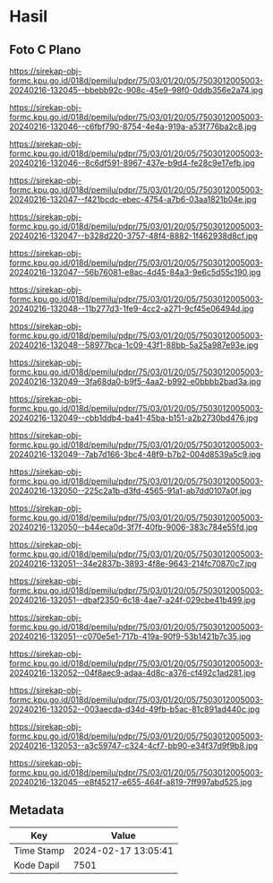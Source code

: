 # Hasil

## Foto C Plano

https://sirekap-obj-formc.kpu.go.id/018d/pemilu/pdpr/75/03/01/20/05/7503012005003-20240216-132045--bbebb92c-908c-45e9-98f0-0ddb356e2a74.jpg

https://sirekap-obj-formc.kpu.go.id/018d/pemilu/pdpr/75/03/01/20/05/7503012005003-20240216-132046--c6fbf790-8754-4e4a-919a-a53f776ba2c8.jpg

https://sirekap-obj-formc.kpu.go.id/018d/pemilu/pdpr/75/03/01/20/05/7503012005003-20240216-132046--8c6df591-8967-437e-b9d4-fe28c9e17efb.jpg

https://sirekap-obj-formc.kpu.go.id/018d/pemilu/pdpr/75/03/01/20/05/7503012005003-20240216-132047--f421bcdc-ebec-4754-a7b6-03aa1821b04e.jpg

https://sirekap-obj-formc.kpu.go.id/018d/pemilu/pdpr/75/03/01/20/05/7503012005003-20240216-132047--b328d220-3757-48f4-8882-1f462938d8cf.jpg

https://sirekap-obj-formc.kpu.go.id/018d/pemilu/pdpr/75/03/01/20/05/7503012005003-20240216-132047--56b76081-e8ac-4d45-84a3-9e6c5d55c190.jpg

https://sirekap-obj-formc.kpu.go.id/018d/pemilu/pdpr/75/03/01/20/05/7503012005003-20240216-132048--11b277d3-1fe9-4cc2-a271-9cf45e06494d.jpg

https://sirekap-obj-formc.kpu.go.id/018d/pemilu/pdpr/75/03/01/20/05/7503012005003-20240216-132048--58977bca-1c09-43f1-88bb-5a25a987e93e.jpg

https://sirekap-obj-formc.kpu.go.id/018d/pemilu/pdpr/75/03/01/20/05/7503012005003-20240216-132049--3fa68da0-b9f5-4aa2-b992-e0bbbb2bad3a.jpg

https://sirekap-obj-formc.kpu.go.id/018d/pemilu/pdpr/75/03/01/20/05/7503012005003-20240216-132049--cbb1ddb4-ba41-45ba-b151-a2b2730bd476.jpg

https://sirekap-obj-formc.kpu.go.id/018d/pemilu/pdpr/75/03/01/20/05/7503012005003-20240216-132049--7ab7d166-3bc4-48f9-b7b2-004d8539a5c9.jpg

https://sirekap-obj-formc.kpu.go.id/018d/pemilu/pdpr/75/03/01/20/05/7503012005003-20240216-132050--225c2a1b-d3fd-4565-91a1-ab7dd0107a0f.jpg

https://sirekap-obj-formc.kpu.go.id/018d/pemilu/pdpr/75/03/01/20/05/7503012005003-20240216-132050--b44eca0d-3f7f-40fb-9006-383c784e55fd.jpg

https://sirekap-obj-formc.kpu.go.id/018d/pemilu/pdpr/75/03/01/20/05/7503012005003-20240216-132051--34e2837b-3893-4f8e-9643-214fc70870c7.jpg

https://sirekap-obj-formc.kpu.go.id/018d/pemilu/pdpr/75/03/01/20/05/7503012005003-20240216-132051--dbaf2350-6c18-4ae7-a24f-029cbe41b499.jpg

https://sirekap-obj-formc.kpu.go.id/018d/pemilu/pdpr/75/03/01/20/05/7503012005003-20240216-132051--c070e5e1-717b-419a-90f9-53b1421b7c35.jpg

https://sirekap-obj-formc.kpu.go.id/018d/pemilu/pdpr/75/03/01/20/05/7503012005003-20240216-132052--04f8aec9-adaa-4d8c-a376-cf492c1ad281.jpg

https://sirekap-obj-formc.kpu.go.id/018d/pemilu/pdpr/75/03/01/20/05/7503012005003-20240216-132052--003aecda-d34d-49fb-b5ac-81c891ad440c.jpg

https://sirekap-obj-formc.kpu.go.id/018d/pemilu/pdpr/75/03/01/20/05/7503012005003-20240216-132053--a3c59747-c324-4cf7-bb90-e34f37d9f9b8.jpg

https://sirekap-obj-formc.kpu.go.id/018d/pemilu/pdpr/75/03/01/20/05/7503012005003-20240216-132045--e8f45217-e655-464f-a819-7ff997abd525.jpg


## Metadata

| Key        | Value               |
| ---------- | ------------------- |
| Time Stamp | 2024-02-17 13:05:41 |
| Kode Dapil | 7501                |



